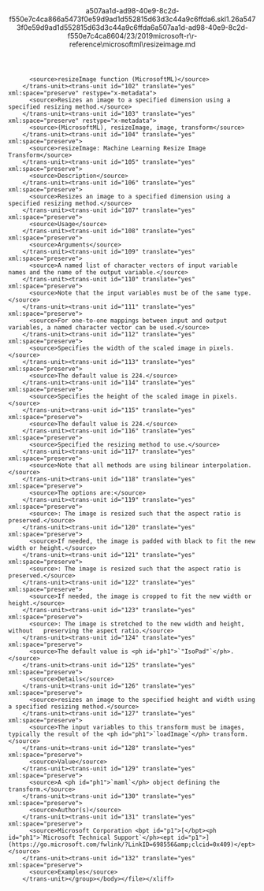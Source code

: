 <?xml version="1.0"?><xliff version="1.2" xmlns="urn:oasis:names:tc:xliff:document:1.2" xmlns:xsi="http://www.w3.org/2001/XMLSchema-instance" xsi:schemaLocation="urn:oasis:names:tc:xliff:document:1.2 xliff-core-1.2-transitional.xsd"><file datatype="xml" original="resizeimage.md" source-language="en-US" target-language="en-US"><header><tool tool-id="mdxliff" tool-name="mdxliff" tool-version="1.0-1931010" tool-company="Microsoft" /><xliffext:skl_file_name xmlns:xliffext="urn:microsoft:content:schema:xliffextensions">a507aa1d-ad98-40e9-8c2d-f550e7c4ca866a5473f0e59d9ad1d552815d63d3c44a9c6ffda6.skl</xliffext:skl_file_name><xliffext:version xmlns:xliffext="urn:microsoft:content:schema:xliffextensions">1.2</xliffext:version><xliffext:ms.openlocfilehash xmlns:xliffext="urn:microsoft:content:schema:xliffextensions">6a5473f0e59d9ad1d552815d63d3c44a9c6ffda6</xliffext:ms.openlocfilehash><xliffext:ms.sourcegitcommit xmlns:xliffext="urn:microsoft:content:schema:xliffextensions">a507aa1d-ad98-40e9-8c2d-f550e7c4ca86</xliffext:ms.sourcegitcommit><xliffext:ms.lasthandoff xmlns:xliffext="urn:microsoft:content:schema:xliffextensions">04/23/2019</xliffext:ms.lasthandoff><xliffext:ms.openlocfilepath xmlns:xliffext="urn:microsoft:content:schema:xliffextensions">microsoft-r\r-reference\microsoftml\resizeimage.md</xliffext:ms.openlocfilepath></header><body><group id="content" extype="content"><trans-unit id="101" translate="yes" xml:space="preserve" restype="x-metadata">
          <source>resizeImage function (MicrosoftML)</source>
        </trans-unit><trans-unit id="102" translate="yes" xml:space="preserve" restype="x-metadata">
          <source>Resizes an image to a specified dimension using a specified resizing method.</source>
        </trans-unit><trans-unit id="103" translate="yes" xml:space="preserve" restype="x-metadata">
          <source>(MicrosoftML), resizeImage, image, transform</source>
        </trans-unit><trans-unit id="104" translate="yes" xml:space="preserve">
          <source>resizeImage: Machine Learning Resize Image Transform</source>
        </trans-unit><trans-unit id="105" translate="yes" xml:space="preserve">
          <source>Description</source>
        </trans-unit><trans-unit id="106" translate="yes" xml:space="preserve">
          <source>Resizes an image to a specified dimension using a specified resizing method.</source>
        </trans-unit><trans-unit id="107" translate="yes" xml:space="preserve">
          <source>Usage</source>
        </trans-unit><trans-unit id="108" translate="yes" xml:space="preserve">
          <source>Arguments</source>
        </trans-unit><trans-unit id="109" translate="yes" xml:space="preserve">
          <source>A named list of character vectors of input variable names and the name of the output variable.</source>
        </trans-unit><trans-unit id="110" translate="yes" xml:space="preserve">
          <source>Note that the input variables must be of the same type.</source>
        </trans-unit><trans-unit id="111" translate="yes" xml:space="preserve">
          <source>For one-to-one mappings between input and output variables, a named character vector can be used.</source>
        </trans-unit><trans-unit id="112" translate="yes" xml:space="preserve">
          <source>Specifies the width of the scaled image in pixels.</source>
        </trans-unit><trans-unit id="113" translate="yes" xml:space="preserve">
          <source>The default value is 224.</source>
        </trans-unit><trans-unit id="114" translate="yes" xml:space="preserve">
          <source>Specifies the height of the scaled image in pixels.</source>
        </trans-unit><trans-unit id="115" translate="yes" xml:space="preserve">
          <source>The default value is 224.</source>
        </trans-unit><trans-unit id="116" translate="yes" xml:space="preserve">
          <source>Specified the resizing method to use.</source>
        </trans-unit><trans-unit id="117" translate="yes" xml:space="preserve">
          <source>Note that all methods are using bilinear interpolation.</source>
        </trans-unit><trans-unit id="118" translate="yes" xml:space="preserve">
          <source>The options are:</source>
        </trans-unit><trans-unit id="119" translate="yes" xml:space="preserve">
          <source>: The image is resized such that the aspect ratio is preserved.</source>
        </trans-unit><trans-unit id="120" translate="yes" xml:space="preserve">
          <source>If needed, the image is padded with black to fit the new width or height.</source>
        </trans-unit><trans-unit id="121" translate="yes" xml:space="preserve">
          <source>: The image is resized such that the aspect ratio is preserved.</source>
        </trans-unit><trans-unit id="122" translate="yes" xml:space="preserve">
          <source>If needed, the image is cropped to fit the new width or height.</source>
        </trans-unit><trans-unit id="123" translate="yes" xml:space="preserve">
          <source>: The image is stretched to the new width and height, without   preserving the aspect ratio.</source>
        </trans-unit><trans-unit id="124" translate="yes" xml:space="preserve">
          <source>The default value is <ph id="ph1">`"IsoPad"`</ph>.</source>
        </trans-unit><trans-unit id="125" translate="yes" xml:space="preserve">
          <source>Details</source>
        </trans-unit><trans-unit id="126" translate="yes" xml:space="preserve">
          <source>resizes an image to the specified height and width using a specified resizing method.</source>
        </trans-unit><trans-unit id="127" translate="yes" xml:space="preserve">
          <source>The input variables to this transform must be images, typically the result of the <ph id="ph1">`loadImage`</ph> transform.</source>
        </trans-unit><trans-unit id="128" translate="yes" xml:space="preserve">
          <source>Value</source>
        </trans-unit><trans-unit id="129" translate="yes" xml:space="preserve">
          <source>A <ph id="ph1">`maml`</ph> object defining the transform.</source>
        </trans-unit><trans-unit id="130" translate="yes" xml:space="preserve">
          <source>Author(s)</source>
        </trans-unit><trans-unit id="131" translate="yes" xml:space="preserve">
          <source>Microsoft Corporation <bpt id="p1">[</bpt><ph id="ph1">`Microsoft Technical Support`</ph><ept id="p1">](https://go.microsoft.com/fwlink/?LinkID=698556&amp;clcid=0x409)</ept></source>
        </trans-unit><trans-unit id="132" translate="yes" xml:space="preserve">
          <source>Examples</source>
        </trans-unit></group></body></file></xliff>